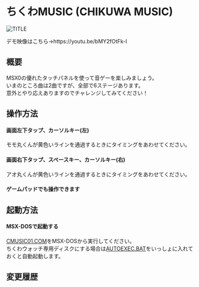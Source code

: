 # ちくわMUSIC (CHIKUWA MUSIC)

![TITLE](https://user-images.githubusercontent.com/124578804/227758784-b67052c5-9b06-4c33-9a5f-0554e0ca66b1.png)

<p>デモ映像はこちら→https://youtu.be/bMY2fOtFk-I</p>

## 概要
MSX0の優れたタッチパネルを使って音ゲーを楽しみましょう。<br>
いまのところ曲は2曲ですが、全部で6ステージあります。<br>
意外とやり応えありますのでチャレンジしてみてください！<br>

## 操作方法
#### 画面左下タップ、カーソルキー(左)
モモ丸くんが黄色いラインを通過するときにタイミングをあわせてください。
#### 画面右下タップ、スペースキー、カーソルキー(右)
アオ丸くんが黄色いラインを通過するときにタイミングをあわせてください。
#### ゲームパッドでも操作できます

## 起動方法
#### MSX-DOSで起動する
[CMUSIC01.COM](https://github.com/chikuwa-empire/msx-games/raw/main/CHIKUWA_MUSIC/CMUSIC01.COM)をMSX-DOSから実行してください。<br>
ちくわウォッチ専用ディスクにする場合は[AUTOEXEC.BAT](https://github.com/chikuwa-empire/msx-games/raw/main/CHIKUWA_MUSIC/AUTOEXEC.BAT)をいっしょに入れておくと自動起動します。

## 変更履歴
